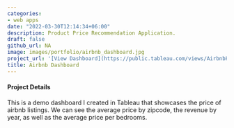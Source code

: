 ```yaml
---
categories:
- web apps
date: "2022-03-30T12:14:34+06:00"
description: Product Price Recommendation Application.
draft: false
github_url: NA
image: images/portfolio/airbnb_dashboard.jpg
project_url: '[View Dashboard](https://public.tableau.com/views/AirbnbPracticeDashboard/Dashboard1?:language=en-GB&:display_count=n&:origin=viz_share_link)'
title: Airbnb Dashboard
---
```



#### Project Details

This is a demo dashboard I created in Tableau that showcases the price of airbnb listings. We can see the average price by zipcode, the revenue by year, as well as the average price per bedrooms. 
